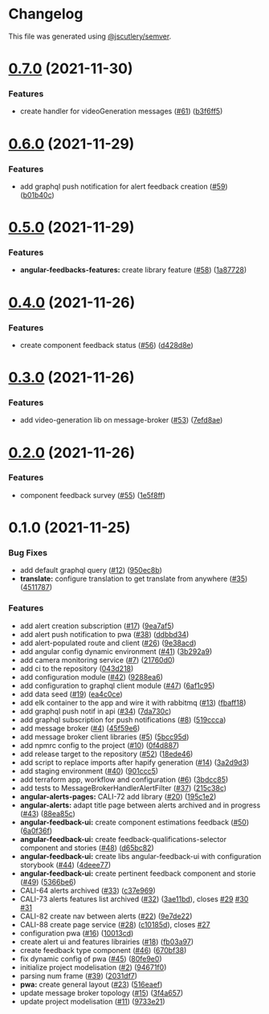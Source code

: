 # Changelog

This file was generated using [@jscutlery/semver](https://github.com/jscutlery/semver).

# [0.7.0](https://github.com/tractr/cali/compare/v0.6.0...v0.7.0) (2021-11-30)


### Features

* create handler for videoGeneration messages ([#61](https://github.com/tractr/cali/issues/61)) ([b3f6ff5](https://github.com/tractr/cali/commit/b3f6ff59a9d9462f7eaead3a4e3c598ea8b50679))



# [0.6.0](https://github.com/tractr/cali/compare/v0.5.0...v0.6.0) (2021-11-29)


### Features

* add graphql push notification for alert feedback creation ([#59](https://github.com/tractr/cali/issues/59)) ([b01b40c](https://github.com/tractr/cali/commit/b01b40c017c939c4934293dc0ca67cb5ed01198b))



# [0.5.0](https://github.com/tractr/cali/compare/v0.4.0...v0.5.0) (2021-11-29)


### Features

* **angular-feedbacks-features:** create library feature ([#58](https://github.com/tractr/cali/issues/58)) ([1a87728](https://github.com/tractr/cali/commit/1a87728833df49865b061b9ca68f92d6e761dfb5))



# [0.4.0](https://github.com/tractr/cali/compare/v0.3.0...v0.4.0) (2021-11-26)


### Features

* create component feedback status ([#56](https://github.com/tractr/cali/issues/56)) ([d428d8e](https://github.com/tractr/cali/commit/d428d8e61c27ef83053f64c8b705020ba7ddf18e))



# [0.3.0](https://github.com/tractr/cali/compare/v0.2.0...v0.3.0) (2021-11-26)


### Features

* add video-generation lib on message-broker ([#53](https://github.com/tractr/cali/issues/53)) ([7efd8ae](https://github.com/tractr/cali/commit/7efd8ae853f169d3f000e5af1a874ea54476cca1))



# [0.2.0](https://github.com/tractr/cali/compare/v0.1.0...v0.2.0) (2021-11-26)


### Features

* component feedback survey ([#55](https://github.com/tractr/cali/issues/55)) ([1e5f8ff](https://github.com/tractr/cali/commit/1e5f8ff00ebc58076ef4221af0806bc821c0a524))



# 0.1.0 (2021-11-25)


### Bug Fixes

* add default graphql query ([#12](https://github.com/tractr/cali/issues/12)) ([950ec8b](https://github.com/tractr/cali/commit/950ec8b5bce665011ca2129891ff3c7414168070))
* **translate:** configure translation to get translate from anywhere ([#35](https://github.com/tractr/cali/issues/35)) ([4511787](https://github.com/tractr/cali/commit/4511787816a52aea710f769fd67ea0f956b436da))


### Features

* add alert creation subscription ([#17](https://github.com/tractr/cali/issues/17)) ([9ea7af5](https://github.com/tractr/cali/commit/9ea7af591baf7de794deb3aa4718f65a7a1587ba))
* add alert push notification to pwa ([#38](https://github.com/tractr/cali/issues/38)) ([ddbbd34](https://github.com/tractr/cali/commit/ddbbd3479cef03d153f4b4a961dce1f8b5bb38a9))
* add alert-populated route and client ([#26](https://github.com/tractr/cali/issues/26)) ([9e38acd](https://github.com/tractr/cali/commit/9e38acdd3041fd043bb227e0b77df954308c7d9e))
* add angular config dynamic environment ([#41](https://github.com/tractr/cali/issues/41)) ([3b292a9](https://github.com/tractr/cali/commit/3b292a9d958cf8d2ed058430211e2233c9baf265))
* add camera monitoring service ([#7](https://github.com/tractr/cali/issues/7)) ([21760d0](https://github.com/tractr/cali/commit/21760d087aec08b52e0f22b855d7fd7dfe6e4d56))
* add ci to the repository ([043d218](https://github.com/tractr/cali/commit/043d218fcde47bff43ddc58387de962d6b8f910d))
* add configuration module ([#42](https://github.com/tractr/cali/issues/42)) ([9288ea6](https://github.com/tractr/cali/commit/9288ea6e613f971b52b8a6b7e7951c674ebf601c))
* add configuration to graphql client module ([#47](https://github.com/tractr/cali/issues/47)) ([6af1c95](https://github.com/tractr/cali/commit/6af1c95a73faa46360d4ff55ccba0d5554190af9))
* add data seed ([#19](https://github.com/tractr/cali/issues/19)) ([ea4c0ce](https://github.com/tractr/cali/commit/ea4c0ceb07615edd6941f150db304d54a70f35cf))
* add elk container to the app and wire it with rabbitmq ([#13](https://github.com/tractr/cali/issues/13)) ([fbaff18](https://github.com/tractr/cali/commit/fbaff186883da301b5544b4ff8b0c3e6a50af926))
* add graphql push notif in api ([#34](https://github.com/tractr/cali/issues/34)) ([7da730c](https://github.com/tractr/cali/commit/7da730cbad9e5be0bd9678088746c67e84435f69))
* add graphql subscription for push notifications ([#8](https://github.com/tractr/cali/issues/8)) ([519ccca](https://github.com/tractr/cali/commit/519ccca368468db3083c45e096304c540053a6c7))
* add message broker ([#4](https://github.com/tractr/cali/issues/4)) ([45f59e6](https://github.com/tractr/cali/commit/45f59e631d02d7be59957314a3999788811cba0e))
* add message broker client libraries ([#5](https://github.com/tractr/cali/issues/5)) ([5bcc95d](https://github.com/tractr/cali/commit/5bcc95dee1c0ef58f70479ed2512c1a9e33cd52a))
* add npmrc config to the project ([#10](https://github.com/tractr/cali/issues/10)) ([0f4d887](https://github.com/tractr/cali/commit/0f4d887f1bd6382cc0481040c3e3ba8732fc028a))
* add release target to the repository ([#52](https://github.com/tractr/cali/issues/52)) ([18ede46](https://github.com/tractr/cali/commit/18ede46953a8fa6b6ee44a8594741340209ae25a))
* add script to replace imports after hapify generation ([#14](https://github.com/tractr/cali/issues/14)) ([3a2d9d3](https://github.com/tractr/cali/commit/3a2d9d396e585b6784821ed0adf6f8fffc1578b5))
* add staging environment ([#40](https://github.com/tractr/cali/issues/40)) ([901ccc5](https://github.com/tractr/cali/commit/901ccc588926ac40df1197b91b2d265a90011801))
* add terraform app, workflow and configuration ([#6](https://github.com/tractr/cali/issues/6)) ([3bdcc85](https://github.com/tractr/cali/commit/3bdcc85b7244d0160704c61161059c46fc38be5c))
* add tests to MessageBrokerHandlerAlertFilter ([#37](https://github.com/tractr/cali/issues/37)) ([215c38c](https://github.com/tractr/cali/commit/215c38c040ca0ef87af2bc31ba7db26f45950539))
* **angular-alerts-pages:** CALI-72 add library ([#20](https://github.com/tractr/cali/issues/20)) ([195c1e2](https://github.com/tractr/cali/commit/195c1e225d3bb3627f8884a08c9a15905ec5fb08))
* **angular-alerts:** adapt title page between alerts archived and in progress ([#43](https://github.com/tractr/cali/issues/43)) ([88ea85c](https://github.com/tractr/cali/commit/88ea85c4209867975fa15f3264d2e45bd474f8db))
* **angular-feedback-ui:** create component estimations feedback ([#50](https://github.com/tractr/cali/issues/50)) ([6a0f36f](https://github.com/tractr/cali/commit/6a0f36f7147e468f9f04e91f497f1768c1326868))
* **angular-feedback-ui:** create feedback-qualifications-selector component and stories ([#48](https://github.com/tractr/cali/issues/48)) ([d65bc82](https://github.com/tractr/cali/commit/d65bc82791bbcb996cf0526a5619eb098a1329ca))
* **angular-feedback-ui:** create libs angular-feedback-ui with configuration storybook ([#44](https://github.com/tractr/cali/issues/44)) ([4deee77](https://github.com/tractr/cali/commit/4deee771ffeb3588976e03ccf300f8622f6e5aab))
* **angular-feedback-ui:** create pertinent feedback component and storie ([#49](https://github.com/tractr/cali/issues/49)) ([5366be6](https://github.com/tractr/cali/commit/5366be687cd56ffd87051fe1c26a579984541ef3))
* CALI-64 alerts archived ([#33](https://github.com/tractr/cali/issues/33)) ([c37e969](https://github.com/tractr/cali/commit/c37e969c82bca32f676990b34ee851e25334d966))
* CALI-73 alerts features list archived ([#32](https://github.com/tractr/cali/issues/32)) ([3ae11bd](https://github.com/tractr/cali/commit/3ae11bd696c3d87e4219b80bcbf810862c1fd572)), closes [#29](https://github.com/tractr/cali/issues/29) [#30](https://github.com/tractr/cali/issues/30) [#31](https://github.com/tractr/cali/issues/31)
* CALI-82 create nav between alerts ([#22](https://github.com/tractr/cali/issues/22)) ([9e7de22](https://github.com/tractr/cali/commit/9e7de22ef43263fea18a867e6a0bd62b692e26f9))
* CALI-88 create page service ([#28](https://github.com/tractr/cali/issues/28)) ([c10185d](https://github.com/tractr/cali/commit/c10185dde8c353ea924d056b5868dff8871a4235)), closes [#27](https://github.com/tractr/cali/issues/27)
* configuration pwa ([#16](https://github.com/tractr/cali/issues/16)) ([10013cd](https://github.com/tractr/cali/commit/10013cd4d81df43a78c9fed3b28b0f5dfd6296d1))
* create alert ui and features librairies ([#18](https://github.com/tractr/cali/issues/18)) ([fb03a97](https://github.com/tractr/cali/commit/fb03a97e913898201f0feb50cfa46860c356818b))
* create feedback type component ([#46](https://github.com/tractr/cali/issues/46)) ([670bf38](https://github.com/tractr/cali/commit/670bf3856bef866600a805abda539e8e1266762b))
* fix dynamic config of pwa ([#45](https://github.com/tractr/cali/issues/45)) ([80fe9e0](https://github.com/tractr/cali/commit/80fe9e05be2aafeb94d8f2db3021c5376f84411a))
* initialize project modelisation ([#2](https://github.com/tractr/cali/issues/2)) ([94671f0](https://github.com/tractr/cali/commit/94671f05ab839f65a13d42a98512290fed06cee7))
* parsing num frame ([#39](https://github.com/tractr/cali/issues/39)) ([2031df7](https://github.com/tractr/cali/commit/2031df77bd6e618d2174ce413aa2b6b5bdc472a7))
* **pwa:** create general layout ([#23](https://github.com/tractr/cali/issues/23)) ([516eaef](https://github.com/tractr/cali/commit/516eaef232b8e98255856b6d79e55088eb8f902f))
* update message broker topology ([#15](https://github.com/tractr/cali/issues/15)) ([3f4a657](https://github.com/tractr/cali/commit/3f4a657033cc51b17901f8677e4134b4b0821a48))
* update project modelisation ([#11](https://github.com/tractr/cali/issues/11)) ([9733e21](https://github.com/tractr/cali/commit/9733e2103415d3073674cf12fe76c5049e462792))
